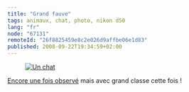 ```yaml
---
title: "Grand fauve"
tags: animaux, chat, photo, nikon d50
lang: "fr"
node: "67131"
remoteId: "26f8825459e8c2e026d9affbe06e1d83"
published: 2008-09-22T19:34:59+02:00
---
```

<figure class="object-center"><a href="/images/un-chat.jpg"><img src="/images/660x/un-chat.jpg" alt="Un chat">
</a></figure>


[Encore une fois observé](/post/souriez-vous-etes-observes) mais avec grand classe cette fois !

